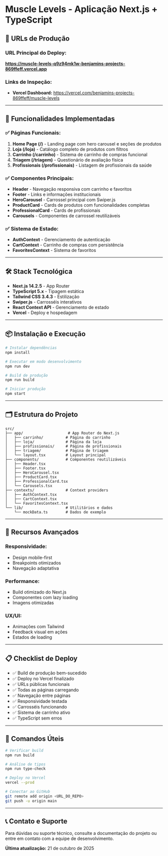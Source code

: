 # Muscle Levels - Aplicação Next.js + TypeScript

## 🚀 URLs de Produção

### **URL Principal do Deploy:**
**https://muscle-levels-q9z94mk1w-benjamins-projects-869ffeff.vercel.app**

### Links de Inspeção:
- **Vercel Dashboard:** https://vercel.com/benjamins-projects-869ffeff/muscle-levels

---

## 📱 Funcionalidades Implementadas

### ✅ Páginas Funcionais:
1. **Home Page (/)** - Landing page com hero carousel e seções de produtos
2. **Loja (/loja)** - Catálogo completo de produtos com filtros
3. **Carrinho (/carrinho)** - Sistema de carrinho de compras funcional
4. **Triagem (/triagem)** - Questionário de avaliação física
5. **Profissionais (/profissionais)** - Listagem de profissionais da saúde

### ✅ Componentes Principais:
- **Header** - Navegação responsiva com carrinho e favoritos
- **Footer** - Links e informações institucionais
- **HeroCarousel** - Carrossel principal com Swiper.js
- **ProductCard** - Cards de produtos com funcionalidades completas
- **ProfessionalCard** - Cards de profissionais
- **Carousels** - Componentes de carrossel reutilizáveis

### ✅ Sistema de Estado:
- **AuthContext** - Gerenciamento de autenticação
- **CartContext** - Carrinho de compras com persistência
- **FavoritesContext** - Sistema de favoritos

---

## 🛠️ Stack Tecnológica

- **Next.js 14.2.5** - App Router
- **TypeScript 5.x** - Tipagem estática
- **Tailwind CSS 3.4.3** - Estilização
- **Swiper.js** - Carrosséis interativos
- **React Context API** - Gerenciamento de estado
- **Vercel** - Deploy e hospedagem

---

## 📦 Instalação e Execução

```bash
# Instalar dependências
npm install

# Executar em modo desenvolvimento
npm run dev

# Build de produção
npm run build

# Iniciar produção
npm start
```

---

## 🗂️ Estrutura do Projeto

```
src/
├── app/                    # App Router do Next.js
│   ├── carrinho/          # Página do carrinho
│   ├── loja/              # Página da loja
│   ├── profissionais/     # Página de profissionais
│   ├── triagem/           # Página de triagem
│   └── layout.tsx         # Layout principal
├── components/            # Componentes reutilizáveis
│   ├── Header.tsx
│   ├── Footer.tsx
│   ├── HeroCarousel.tsx
│   ├── ProductCard.tsx
│   ├── ProfessionalCard.tsx
│   └── Carousels.tsx
├── contexts/              # Context providers
│   ├── AuthContext.tsx
│   ├── CartContext.tsx
│   └── FavoritesContext.tsx
└── lib/                   # Utilitários e dados
    └── mockData.ts        # Dados de exemplo
```

---

## 🎯 Recursos Avançados

### Responsividade:
- Design mobile-first
- Breakpoints otimizados
- Navegação adaptativa

### Performance:
- Build otimizado do Next.js
- Componentes com lazy loading
- Imagens otimizadas

### UX/UI:
- Animações com Tailwind
- Feedback visual em ações
- Estados de loading

---

## 📋 Checklist de Deploy

- ✅ Build de produção bem-sucedido
- ✅ Deploy no Vercel finalizado
- ✅ URLs públicas funcionais
- ✅ Todas as páginas carregando
- ✅ Navegação entre páginas
- ✅ Responsividade testada
- ✅ Carrosséis funcionando
- ✅ Sistema de carrinho ativo
- ✅ TypeScript sem erros

---

## 🔧 Comandos Úteis

```bash
# Verificar build
npm run build

# Análise de tipos
npm run type-check

# Deploy no Vercel
vercel --prod

# Conectar ao GitHub
git remote add origin <URL_DO_REPO>
git push -u origin main
```

---

## 📞 Contato e Suporte

Para dúvidas ou suporte técnico, consulte a documentação do projeto ou entre em contato com a equipe de desenvolvimento.

**Última atualização:** 21 de outubro de 2025